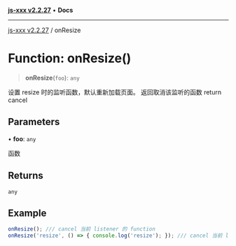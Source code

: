 [**js-xxx v2.2.27**](../README.md) • **Docs**

***

[js-xxx v2.2.27](../README.md) / onResize

# Function: onResize()

> **onResize**(`foo`): `any`

设置 resize 时的监听函数，默认重新加载页面。
返回取消该监听的函数 return cancel

## Parameters

• **foo**: `any`

函数

## Returns

`any`

## Example

```ts
onResize(); /// cancel 当前 listener 的 function
onResize('resize', () => { console.log('resize'); }); /// cancel 当前 listener 的 function
```
